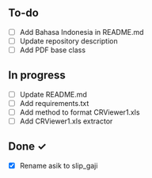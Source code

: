 ## To-do

- [ ] Add Bahasa Indonesia in README.md
- [ ] Update repository description
- [ ] Add PDF base class

## In progress

- [ ] Update README.md
- [ ] Add requirements.txt
- [ ] Add method to format CRViewer1.xls
- [ ] Add CRViewer1.xls extractor

## Done ✓

- [x] Rename asik to slip_gaji
